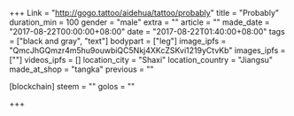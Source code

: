 +++
Link = "http://gogo.tattoo/aidehua/tattoo/probably"
title = "Probably"
duration_min = 100
gender = "male"
extra = ""
article = ""
made_date = "2017-08-22T00:00:00+08:00"
date = "2017-08-22T01:40:00+08:00"
tags = ["black and gray", "text"]
bodypart = ["leg"]
image_ipfs = "QmcJhGQmzr4m5hu9ouwbiQC5Nkj4XKcZSKvi1219yCtvKb"
images_ipfs = [""]
videos_ipfs = []
location_city = "Shaxi"
location_country = "Jiangsu"
made_at_shop = "tangka"
previous = ""

[blockchain]
  steem = ""
  golos = ""

+++
